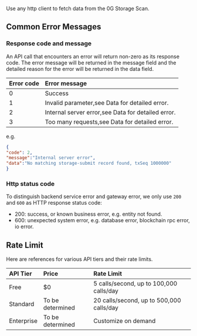 Use any http client to fetch data from the 0G Storage Scan.

## Common Error Messages
### Response code and message
An API call that encounters an error will return non-zero as its response code. The error message will be returned in the message field and the detailed reason for the error will be returned in the data field.

| Error code | Error message                                      |
|:-----------|:---------------------------------------------------|
| 0          | Success                                            |
| 1          | Invalid parameter,see Data for detailed error.     |
| 2          | Internal server error,see Data for detailed error. |
| 3          | Too many requests,see Data for detailed error.     |

e.g.
```json
{
"code": 2,
"message":"Internal server error",
"data":"No matching storage-submit record found, txSeq 1000000"
}
```
### Http status code
To distinguish backend service error and gateway error, we only use `200` and `600` as HTTP response status code:
- 200: success, or known business error, e.g. entity not found.
- 600: unexpected system error, e.g. database error, blockchain rpc error, io error.

## Rate Limit
Here are references for various API tiers and their rate limits.

| API Tier	   | Price            | 	Rate Limit                           |
|:------------|:-----------------|:-----------------------------------------|
| Free	       | $0               | 5 calls/second, up to 100,000 calls/day  |
| Standard	   | To be determined | 20 calls/second, up to 500,000 calls/day |
| Enterprise  | To be determined | Customize on demand                      |

